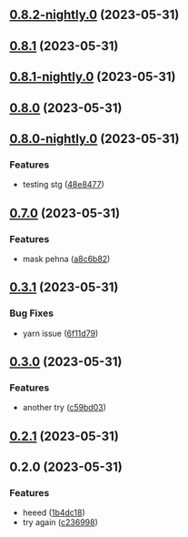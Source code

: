 

## [0.8.2-nightly.0](https://github.com/ximxim/layer-test/compare/v0.8.1...v0.8.2-nightly.0) (2023-05-31)

## [0.8.1](https://github.com/ximxim/layer-test/compare/v0.8.1-nightly.0...v0.8.1) (2023-05-31)

## [0.8.1-nightly.0](https://github.com/ximxim/layer-test/compare/v0.8.0...v0.8.1-nightly.0) (2023-05-31)

## [0.8.0](https://github.com/ximxim/layer-test/compare/v0.8.0-nightly.0...v0.8.0) (2023-05-31)

## [0.8.0-nightly.0](https://github.com/ximxim/layer-test/compare/v0.7.0...v0.8.0-nightly.0) (2023-05-31)


### Features

* testing stg ([48e8477](https://github.com/ximxim/layer-test/commit/48e8477bab86c9d7d925ffc74212ab250bf33e8c))

## [0.7.0](https://github.com/ximxim/layer-test/compare/v0.3.1...v0.7.0) (2023-05-31)


### Features

* mask pehna ([a8c6b82](https://github.com/ximxim/layer-test/commit/a8c6b823c6cbaf11f977124a4abcad3d9ee8977d))

## [0.3.1](https://github.com/ximxim/layer-test/compare/v0.3.0...v0.3.1) (2023-05-31)


### Bug Fixes

* yarn issue ([6f11d79](https://github.com/ximxim/layer-test/commit/6f11d7902e27beb279b087a55a8d6582440330ae))

## [0.3.0](https://github.com/ximxim/layer-test/compare/v0.2.1...v0.3.0) (2023-05-31)


### Features

* another try ([c59bd03](https://github.com/ximxim/layer-test/commit/c59bd03ac316bcdeaf0e0702373ceb7ae05b0f09))

## [0.2.1](https://github.com/ximxim/layer-test/compare/v0.2.0...v0.2.1) (2023-05-31)

## 0.2.0 (2023-05-31)


### Features

* heeed ([1b4dc18](https://github.com/ximxim/layer-test/commit/1b4dc18901c80e0e18efe6865d646bdcdd3f6472))
* try again ([c236998](https://github.com/ximxim/layer-test/commit/c23699890d5d64d39c0a9b65c2663310ec678574))